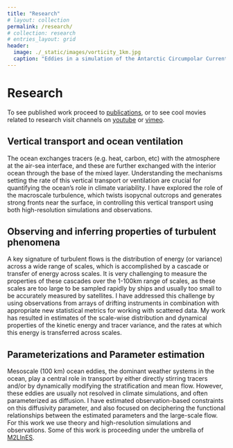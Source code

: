 ```yaml
---
title: "Research"
# layout: collection
permalink: /research/
# collection: research
# entries_layout: grid
header:
  image: ./_static/images/vorticity_1km.jpg
  caption: "Eddies in a simulation of the Antarctic Circumpolar Current."
---
```

# Research

To see published work proceed to [publications](./publications), or to see cool movies related to research visit channels on [youtube](https://www.youtube.com/user/dhruvsus/videos) or [vimeo](https://vimeo.com/user12345586). 


## Vertical transport and ocean ventilation

The ocean exchanges tracers (e.g. heat, carbon, etc) with the atmosphere at the air-sea interface, and these are further exchanged with the interior ocean through the base of the mixed layer. Understanding the mechanisms setting the rate of this vertical transport or ventilation are crucial for quantifying the ocean’s role in climate variability. I have explored the role of the macroscale turbulence, which twists isopycnal outcrops and generates strong fronts near the surface, in controlling this vertical transport using both high-resolution simulations and observations.  
    
## Observing and inferring properties of turbulent phenomena  

A key signature of turbulent flows is the distribution of energy (or variance) across a wide range of scales, which is accomplished by a cascade or transfer of energy across scales. It is very challenging to measure the properties of these cascades over the 1-100km range of scales, as these scales are too large to be sampled rapidly by ships and usually too small to be accurately measured by satellites. I have addressed this challenge by using observations from arrays of drifting instruments in combination with appropriate new statistical metrics for working with scattered data. My work has resulted in estimates of the scale-wise distribution and dynamical properties of the kinetic energy and tracer variance, and the rates at which this energy is transferred across scales.

## Parameterizations and Parameter estimation

Mesoscale (100 km) ocean eddies, the dominant weather systems in the ocean, play a central role in transport by either directly stirring tracers and/or by dynamically modifying the stratification and mean flow. However, these eddies are usually not resolved in climate simulations, and often parameterized as diffusion. I have estimated observation-based constraints on this diffusivity parameter, and also focused on deciphering the functional relationships between the estimated parameters and the large-scale flow. For this work we use theory and high-resolution simulations and observations. Some of this work is proceeding under the umbrella of [M2LInES](https://m2lines.github.io/).


